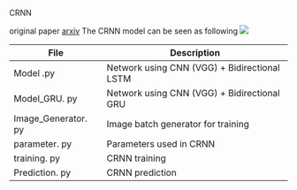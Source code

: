 CRNN 

original paper [arxiv](https://arxiv.org/abs/1507.05717)
The CRNN model can be seen as following
![](https://raw.githubusercontent.com/yunlongdong/CRNN-Keras/master/photo/Network.jpg)

|       File         |Description                                       |
|--------------------|--------------------------------------------------|
|Model .py           |Network using CNN (VGG) + Bidirectional LSTM      |
|Model_GRU. py       |Network using CNN (VGG) + Bidirectional GRU       |
|Image_Generator. py |Image batch generator for training                |
|parameter. py       |Parameters used in CRNN                           |
|training. py        |CRNN training                                     |
|Prediction. py      |CRNN prediction                                   |
